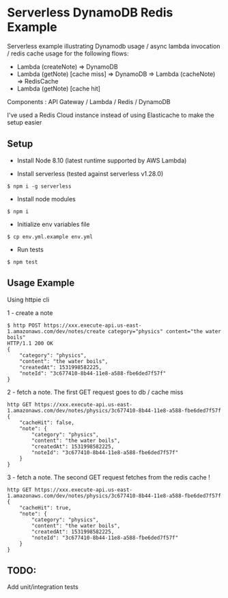 # Serverless DynamoDB Redis Example
Serverless example illustrating Dynamodb usage / async lambda invocation / redis cache usage for the following flows:

- Lambda (createNote) => DynamoDB 
- Lambda (getNote) [cache miss] => DynamoDB => Lambda (cacheNote) => RedisCache 
- Lambda (getNote) [cache hit] 

Components : API Gateway / Lambda / Redis / DynamoDB

I've used a Redis Cloud instance instead of using Elasticache to make the setup easier

## Setup

- Install Node 8.10 (latest runtime supported by AWS Lambda)

- Install serverless (tested against serverless v1.28.0)
````
$ npm i -g serverless 
````
- Install node modules
````
$ npm i 
````
- Initialize env variables file
````
$ cp env.yml.example env.yml 
````
- Run tests
````
$ npm test
````

## Usage Example
Using httpie cli

1 - create a note

````
$ http POST https://xxx.execute-api.us-east-1.amazonaws.com/dev/notes/create category="physics" content="the water boils"
HTTP/1.1 200 OK
{
    "category": "physics",
    "content": "the water boils",
    "createdAt": 1531998582225,
    "noteId": "3c677410-8b44-11e8-a588-fbe6ded7f57f"
}

````
2 - fetch a note. The first GET request goes to db / cache miss
````
http GET https://xxx.execute-api.us-east-1.amazonaws.com/dev/notes/physics/3c677410-8b44-11e8-a588-fbe6ded7f57f
{
    "cacheHit": false,
    "note": {
        "category": "physics",
        "content": "the water boils",
        "createdAt": 1531998582225,
        "noteId": "3c677410-8b44-11e8-a588-fbe6ded7f57f"
    }
}
````
3 - fetch a note. The second GET request fetches from the redis cache !
````
http GET https://xxx.execute-api.us-east-1.amazonaws.com/dev/notes/physics/3c677410-8b44-11e8-a588-fbe6ded7f57f
{
    "cacheHit": true,
    "note": {
        "category": "physics",
        "content": "the water boils",
        "createdAt": 1531998582225,
        "noteId": "3c677410-8b44-11e8-a588-fbe6ded7f57f"
    }
}
````


## TODO:
Add unit/integration tests

